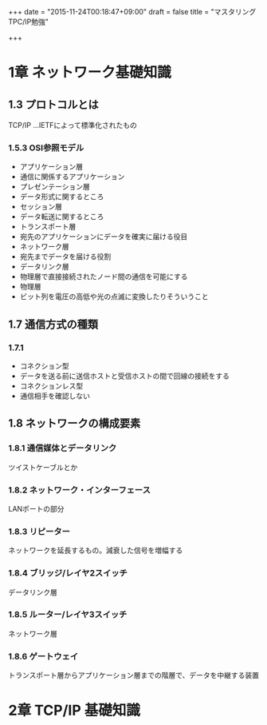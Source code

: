 +++
date = "2015-11-24T00:18:47+09:00"
draft = false
title = "マスタリングTPC/IP勉強"

+++

# 1章 ネットワーク基礎知識
## 1.3 プロトコルとは
TCP/IP ...IETFによって標準化されたもの

### 1.5.3 OSI参照モデル
* アプリケーション層
 * 通信に関係するアプリケーション
* プレゼンテーション層
 * データ形式に関するところ
* セッション層
 * データ転送に関するところ
* トランスポート層
 * 宛先のアプリケーションにデータを確実に届ける役目
* ネットワーク層
 * 宛先までデータを届ける役割
* データリンク層
 * 物理層で直接接続されたノード間の通信を可能にする
* 物理層
 * ビット列を電圧の高低や光の点滅に変換したりそういうこと

## 1.7 通信方式の種類

### 1.7.1
* コネクション型
 * データを送る前に送信ホストと受信ホストの間で回線の接続をする
* コネクションレス型
 * 通信相手を確認しない

## 1.8 ネットワークの構成要素

### 1.8.1 通信媒体とデータリンク
ツイストケーブルとか

### 1.8.2 ネットワーク・インターフェース
LANポートの部分

### 1.8.3 リピーター
ネットワークを延長するもの。減衰した信号を増幅する

### 1.8.4 ブリッジ/レイヤ2スイッチ
データリンク層

### 1.8.5 ルーター/レイヤ3スイッチ
ネットワーク層

### 1.8.6 ゲートウェイ
トランスポート層からアプリケーション層までの階層で、データを中継する装置

# 2章 TCP/IP 基礎知識
